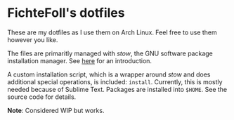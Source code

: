 # FichteFoll's dotfiles

These are my dotfiles
as I use them on Arch Linux.
Feel free to use them however you like.

The files are primaritly managed with *stow*,
the GNU software package installation manager.
See [here][stow-guide] for an introduction.

[stow-guide]: http://brandon.invergo.net/news/2012-05-26-using-gnu-stow-to-manage-your-dotfiles.html

A custom installation script,
which is a wrapper around *stow*
and does additional special operations,
is included: `install`.
Currently, this is mostly needed because of Sublime Text.
Packages are installed into `$HOME`.
See the source code for details.

**Note**: Considered WIP but works.
